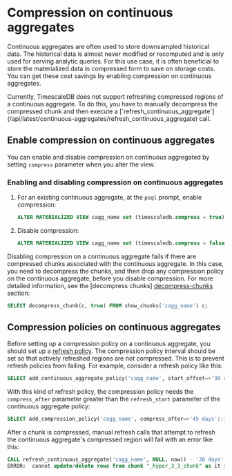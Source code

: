 # Compression on continuous aggregates
Continuous aggregates are often used to store downsampled historical data.
The historical data is almost never modified or recomputed and is only used 
for serving analytic queries. For this use case, it is often beneficial to 
store the materialized data in compressed form to save on storage costs. 
You can get these cost savings by enabling compression on continuous 
aggregates.

<highlight type="warning">
Currently, TimescaleDB does not support refreshing compressed regions of a 
continuous aggregate. To do this, you have to manually decompress 
the compressed chunk and then execute a [`refresh_continuous_aggregate`](/api/latest/continuous-aggregates/refresh_continuous_aggregate) call.
</highlight>

## Enable compression on continuous aggregates
You can enable and disable compression on continuous aggregated by setting
`compress` parameter when you alter the view.

<procedure>

### Enabling and disabling compression on continuous aggregates
1.  For an existing continuous aggregate, at the `psql` prompt, enable
 compression:
    ```sql
    ALTER MATERIALIZED VIEW cagg_name set (timescaledb.compress = true);
    ```
1.  Disable compression:
    ```sql
    ALTER MATERIALIZED VIEW cagg_name set (timescaledb.compress = false);
    ```

</procedure>

Disabling compression on a continuous aggregate fails if there are 
compressed chunks associated with the continuous aggregate. In this case, you 
need to decompress the chunks, and then drop any compression policy on the 
continuous aggregate, before you disable compression. For more detailed information, see the
[decompress chunks] [decompress-chunks] section:

```sql
SELECT decompress_chunk(c, true) FROM show_chunks('cagg_name') c;
```

## Compression policies on continuous aggregates
Before  setting up a compression policy on a continuous aggregate, you should
set up a [refresh policy][refresh-policy]. The compression policy interval should be set so that
actively refreshed regions are not compressed. This is to prevent refresh
policies from failing. For example, consider a refresh policy like this:

```sql
SELECT add_continuous_aggregate_policy('cagg_name', start_offset=>'30 days', end_offset=>'1 day', '1 h');
```

With this kind of refresh policy, the compression policy needs the `compress_after` 
parameter greater than the `refresh_start` parameter of the continuous aggregate policy:

```sql
SELECT add_compression_policy('cagg_name', compress_after=>'45 days'::interval);
```

After a chunk is compressed, manual refresh calls that attempt to refresh the 
continuous aggregate's compressed region will fail with an error like this:

```sql
CALL refresh_continuous_aggregate('cagg_name', NULL, now() - '30 days'::interval );
ERROR:  cannot update/delete rows from chunk "_hyper_3_3_chunk" as it is compressed
```

[decompress-chunks]:  /how-to-guides/compression/decompress-chunks 
[refresh-policy]: /how-to-guides/continuous-aggregates/refresh-policies
